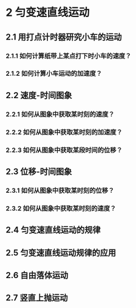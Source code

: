 # 2 匀变速直线运动

## 2.1 用打点计时器研究小车的运动

### 2.1.1 如何计算纸带上某点打下时小车的速度？

### 2.1.2 如何计算小车运动的加速度？

## 2.2 速度-时间图象

### 2.2.1 如何从图象中获取某时刻的速度？

### 2.2.2 如何从图象中获取某时刻的加速度？

### 2.2.3 如何从图象中获取某段时间的位移？

## 2.3 位移-时间图象

### 2.3.1 如何从图象中获取某时刻的位移？

### 2.3.2 如何从图象中获取某时刻的速度？


## 2.4 匀变速直线运动的规律

## 2.5 匀变速直线运动规律的应用

## 2.6 自由落体运动

## 2.7 竖直上抛运动